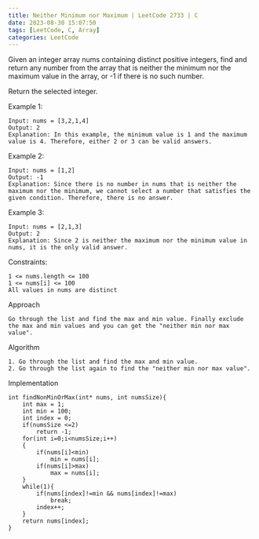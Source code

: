 ```yaml
---
title: Neither Minimum nor Maximum | LeetCode 2733 | C
date: 2023-08-30 15:07:50
tags: [LeetCode, C, Array]
categories: LeetCode
---
```


Given an integer array nums containing distinct positive integers, find and return any number from the array that is neither the minimum nor the maximum value in the array, or -1 if there is no such number.

Return the selected integer.

Example 1:

```
Input: nums = [3,2,1,4]
Output: 2
Explanation: In this example, the minimum value is 1 and the maximum value is 4. Therefore, either 2 or 3 can be valid answers.
```

Example 2:

```
Input: nums = [1,2]
Output: -1
Explanation: Since there is no number in nums that is neither the maximum nor the minimum, we cannot select a number that satisfies the given condition. Therefore, there is no answer.
```

Example 3:

```
Input: nums = [2,1,3]
Output: 2
Explanation: Since 2 is neither the maximum nor the minimum value in nums, it is the only valid answer. 
```

Constraints:

```
1 <= nums.length <= 100
1 <= nums[i] <= 100
All values in nums are distinct
```

Approach

```
Go through the list and find the max and min value. Finally exclude the max and min values and you can get the "neither min nor max value".
```

Algorithm

```
1. Go through the list and find the max and min value.
2. Go through the list again to find the "neither min nor max value".
```

Implementation

```
int findNonMinOrMax(int* nums, int numsSize){
    int max = 1;
    int min = 100;
    int index = 0;
    if(numsSize <=2)
        return -1;
    for(int i=0;i<numsSize;i++)
    {
        if(nums[i]<min)
            min = nums[i];
        if(nums[i]>max)
            max = nums[i];
    }
    while(1){
        if(nums[index]!=min && nums[index]!=max)
            break;
        index++;
    }
    return nums[index];
}
```
